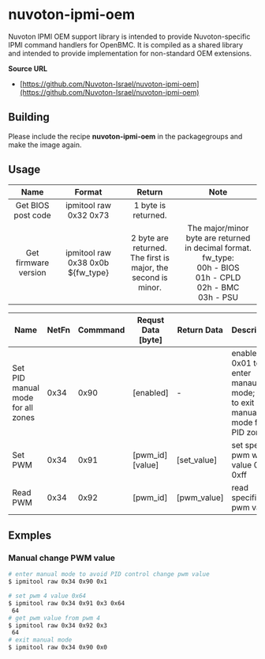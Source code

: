 # nuvoton-ipmi-oem

Nuvoton IPMI OEM support library is intended to provide Nuvoton-specific IPMI command handlers for OpenBMC.
It is compiled as a shared library and intended to provide implementation for non-standard OEM extensions.

**Source URL**
* [https://github.com/Nuvoton-Israel/nuvoton-ipmi-oem](https://github.com/Nuvoton-Israel/nuvoton-ipmi-oem)

## Building

Please include the recipe **nuvoton-ipmi-oem** in the packagegroups and make the image again.

## Usage

|Name          | Format  | Return                                                                                                   | Note |
|:-------------:|:-------: |:--------------------------------------------------------------------------------------------------------: | :-------:     |
| Get BIOS post code      | ipmitool raw 0x32 0x73 | 1 byte is returned.  |   |
| Get firmware version    | ipmitool raw 0x38 0x0b ${fw_type} | 2 byte are returned. <br>The first is major, the second is minor. | The major/minor byte are returned in decimal format. <br>fw_type:<br> 00h - BIOS<br>01h - CPLD<br>02h - BMC<br>03h - PSU ||


|Name  | NetFn | Commmand | Requst Data [byte]|  Return Data| Description |
|------|---|---|---------|-----------|----------------|
| Set PID manual mode for all zones | 0x34| 0x90| [enabled]| - | enabled set 0x01 to enter manaul mode; 0x0 to exit manual mode for all PID zones|
| Set PWM |0x34| 0x91| [pwm_id] [value] | [set_value]| set specific pwm with value 0x0 ~ 0xff|
| Read PWM |0x34| 0x92| [pwm_id] |[pwm_value]| read specific pwm value|

## Exmples
### Manual change PWM value
```bash
# enter manual mode to avoid PID control change pwm value
$ ipmitool raw 0x34 0x90 0x1

# set pwm 4 value 0x64
$ ipmitool raw 0x34 0x91 0x3 0x64
 64
# get pwm value from pwm 4
$ ipmitool raw 0x34 0x92 0x3
 64
# exit manual mode
$ ipmitool raw 0x34 0x90 0x0
```